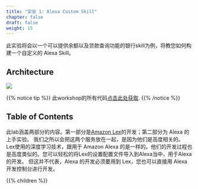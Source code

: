 ```yaml
---
title: "实验 1: Alexa Custom Skill"
chapter: false
draft: false
weight: 15
---
```


此实验将会以一个可以提供余额以及贷款查询功能的银行skill为例，将教您如何构建一个自定义的 Alexa Skill。

## Architecture

![](/images/ask/architecutre.png)

{{% notice tip %}}
此workshop的所有代码[点击此处获取](https://github.com/aws-samples/aws-alexa-workshop-ask).
{{% /notice %}}

## Table of Contents

此lab涵盖两部分的内容。第一部分是[Amazon Lex](https://aws.amazon.com/lex/)的开发；第二部分为 Alexa 的上手实验。
我们之所以会把这两个服务放在一起，是因为他们是高度相关的。 Lex使用的深度学习技术，跟用于 Amazon Alexa 的是一样的。他们的开发过程也是高度类似的。您可以轻松的将Lex的设置配置文件导入到Alexa当中，用于Alexa的开发。
但这并不代表，Alexa 的开发必须要用到 Lex，您也可以直接用 Alexa 开发控制台进行开发。 

{{% children %}}
